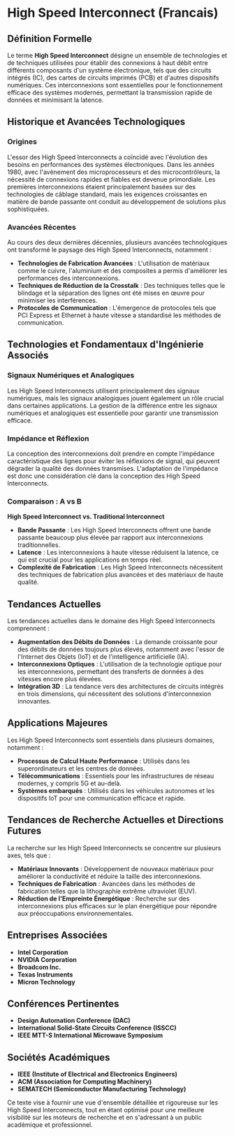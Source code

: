 # High Speed Interconnect (Francais)

## Définition Formelle

Le terme **High Speed Interconnect** désigne un ensemble de technologies et de techniques utilisées pour établir des connexions à haut débit entre différents composants d'un système électronique, tels que des circuits intégrés (IC), des cartes de circuits imprimés (PCB) et d'autres dispositifs numériques. Ces interconnexions sont essentielles pour le fonctionnement efficace des systèmes modernes, permettant la transmission rapide de données et minimisant la latence.

## Historique et Avancées Technologiques

### Origines

L'essor des High Speed Interconnects a coïncidé avec l'évolution des besoins en performances des systèmes électroniques. Dans les années 1980, avec l'avènement des microprocesseurs et des microcontrôleurs, la nécessité de connexions rapides et fiables est devenue primordiale. Les premières interconnexions étaient principalement basées sur des technologies de câblage standard, mais les exigences croissantes en matière de bande passante ont conduit au développement de solutions plus sophistiquées.

### Avancées Récentes

Au cours des deux dernières décennies, plusieurs avancées technologiques ont transformé le paysage des High Speed Interconnects, notamment :

- **Technologies de Fabrication Avancées** : L'utilisation de matériaux comme le cuivre, l'aluminium et des composites a permis d'améliorer les performances des interconnexions.
- **Techniques de Réduction de la Crosstalk** : Des techniques telles que le blindage et la séparation des lignes ont été mises en œuvre pour minimiser les interférences.
- **Protocoles de Communication** : L'émergence de protocoles tels que PCI Express et Ethernet à haute vitesse a standardisé les méthodes de communication.

## Technologies et Fondamentaux d'Ingénierie Associés

### Signaux Numériques et Analogiques

Les High Speed Interconnects utilisent principalement des signaux numériques, mais les signaux analogiques jouent également un rôle crucial dans certaines applications. La gestion de la différence entre les signaux numériques et analogiques est essentielle pour garantir une transmission efficace.

### Impédance et Réflexion

La conception des interconnexions doit prendre en compte l'impédance caractéristique des lignes pour éviter les réflexions de signal, qui peuvent dégrader la qualité des données transmises. L'adaptation de l'impédance est donc une considération clé dans la conception des High Speed Interconnects.

### Comparaison : A vs B

**High Speed Interconnect vs. Traditional Interconnect**

- **Bande Passante** : Les High Speed Interconnects offrent une bande passante beaucoup plus élevée par rapport aux interconnexions traditionnelles.
- **Latence** : Les interconnexions à haute vitesse réduisent la latence, ce qui est crucial pour les applications en temps réel.
- **Complexité de Fabrication** : Les High Speed Interconnects nécessitent des techniques de fabrication plus avancées et des matériaux de haute qualité.

## Tendances Actuelles

Les tendances actuelles dans le domaine des High Speed Interconnects comprennent :

- **Augmentation des Débits de Données** : La demande croissante pour des débits de données toujours plus élevés, notamment avec l'essor de l'Internet des Objets (IoT) et de l'intelligence artificielle (IA).
- **Interconnexions Optiques** : L'utilisation de la technologie optique pour les interconnexions, permettant des transferts de données à des vitesses encore plus élevées.
- **Intégration 3D** : La tendance vers des architectures de circuits intégrés en trois dimensions, qui nécessitent des solutions d'interconnexion innovantes.

## Applications Majeures

Les High Speed Interconnects sont essentiels dans plusieurs domaines, notamment :

- **Processus de Calcul Haute Performance** : Utilisés dans les superordinateurs et les centres de données.
- **Télécommunications** : Essentiels pour les infrastructures de réseau modernes, y compris 5G et au-delà.
- **Systèmes embarqués** : Utilisés dans les véhicules autonomes et les dispositifs IoT pour une communication efficace et rapide.

## Tendances de Recherche Actuelles et Directions Futures

La recherche sur les High Speed Interconnects se concentre sur plusieurs axes, tels que :

- **Matériaux Innovants** : Développement de nouveaux matériaux pour améliorer la conductivité et réduire la taille des interconnexions.
- **Techniques de Fabrication** : Avancées dans les méthodes de fabrication telles que la lithographie extrême ultraviolet (EUV).
- **Réduction de l'Empreinte Énergétique** : Recherche sur des interconnexions plus efficaces sur le plan énergétique pour répondre aux préoccupations environnementales.

## Entreprises Associées

- **Intel Corporation**
- **NVIDIA Corporation**
- **Broadcom Inc.**
- **Texas Instruments**
- **Micron Technology**

## Conférences Pertinentes

- **Design Automation Conference (DAC)**
- **International Solid-State Circuits Conference (ISSCC)**
- **IEEE MTT-S International Microwave Symposium**

## Sociétés Académiques

- **IEEE (Institute of Electrical and Electronics Engineers)**
- **ACM (Association for Computing Machinery)**
- **SEMATECH (Semiconductor Manufacturing Technology)**

Ce texte vise à fournir une vue d'ensemble détaillée et rigoureuse sur les High Speed Interconnects, tout en étant optimisé pour une meilleure visibilité sur les moteurs de recherche et en s'adressant à un public académique et professionnel.